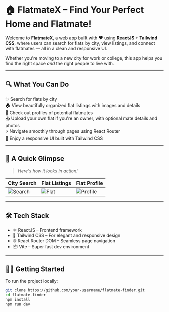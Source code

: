 # 🏠 FlatmateX – Find Your Perfect Home and Flatmate!

Welcome to **FlatmateX**, a web app built with ❤️ using **ReactJS + Tailwind CSS**, where users can search for flats by city, view listings, and connect with flatmates — all in a clean and responsive UI.

Whether you're moving to a new city for work or college, this app helps you find the right space *and* the right people to live with.

---

## 🔍 What You Can Do

✨ Search for flats by city  
🏠 View beautifully organized flat listings with images and details  
👤 Check out profiles of potential flatmates  
📤 Upload your own flat if you're an owner, with optional mate details and photos  
⚡ Navigate smoothly through pages using React Router  
📱 Enjoy a responsive UI built with Tailwind CSS

---

## 📸 A Quick Glimpse

> _Here's how it looks in action!_

| City Search | Flat Listings | Flat Profile |
|-------------|----------------|------------------|
| ![Search](https://github.com/user-attachments/assets/79d17bfd-9d98-49cb-bddf-b3931271dad9) | ![Flat](https://github.com/user-attachments/assets/1a92c924-caff-4f6d-bb86-7695aa71941d) | ![Profile](https://github.com/user-attachments/assets/94d6b890-e969-4f1b-bbca-b92172e1f0e9) |

---

## 🛠 Tech Stack

- ⚛️ ReactJS – Frontend framework
- 🎨 Tailwind CSS – For elegant and responsive design
- 🌐 React Router DOM – Seamless page navigation
- 📦 Vite – Super fast dev environment

---

## 🧑‍💻 Getting Started

To run the project locally:

```bash
git clone https://github.com/your-username/flatmate-finder.git
cd flatmate-finder
npm install
npm run dev
